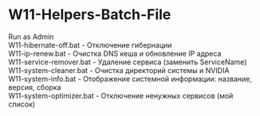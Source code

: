 # W11-Helpers-Batch-File

Run as Admin  
W11-hibernate-off.bat - Отключение гибернации  
W11-ip-renew.bat - Очистка DNS кеша и обновление IP адреса  
W11-service-remover.bat - Удаление сервиса (заменить ServiceName)  
W11-system-cleaner.bat - Очистка директорий системы и NVIDIA  
W11-system-info.bat - Отображение системной информации: название, версия, сборка  
W11-system-optimizer.bat - Отключение ненужных сервисов (мой список)  
